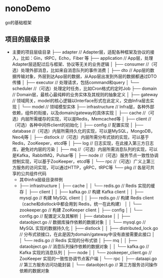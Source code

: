 # nonoDemo
go的基础框架

## 项目的层级目录
* 主要的项目层级目录
  ├── adapter // Adapter层，适配各种框架及协议的接入，比如：Gin，tRPC，Echo，Fiber 等
  ├── application // App层，处理Adapter层适配过后与框架、协议等无关的业务逻辑
  │   ├── consumer //（可选）处理外部消息，比如来自消息队列的事件消费
  │   ├── dto // App层的数据传输对象，外层到达App层的数据，从App层出发到外层的数据都通过DTO传播
  │   ├── executor // 处理请求，包括command和query
  │   └── scheduler //（可选）处理定时任务，比如Cron格式的定时Job
  ├── domain // Domain层，最核心最纯粹的业务实体及其规则的抽象定义
  │   ├── gateway // 领域网关，model的核心逻辑以Interface形式在此定义，交由Infra层去实现
  │   └── model // 领域模型实体
  ├── infrastructure // Infra层，各种外部依赖，组件的衔接，以及domain/gateway的具体实现
  │   ├── cache //（可选）内层所需缓存的实现，可以是Redis，Memcached等
  │   ├── client //（可选）各种中间件client的初始化
  │   ├── config // 配置实现
  │   ├── database //（可选）内层所需持久化的实现，可以是MySQL，MongoDB，Neo4j等
  │   ├── distlock //（可选）内层所需分布式锁的实现，可以基于Redis，ZooKeeper，etcd等
  │   ├── log // 日志实现，在此接入第三方日志库，避免对内层的污染
  │   ├── mq //（可选）内层所需消息队列的实现，可以是Kafka，RabbitMQ，Pulsar等
  │   ├── node //（可选）服务节点一致性协调控制实现，可以基于ZooKeeper，etcd等
  │   └── rpc //（可选）广义上第三方服务的访问实现，可以通过HTTP，gRPC，tRPC等
  └── pkg // 各层可共享的公共组件代码
  * 其中infra层级目录样例
  * ├── infrastructure
    │   ├── cache
    │   │   └── redis.go // Redis 实现的缓存
    │   ├── client
    │   │   ├── kafka.go // 构建 Kafka client
    │   │   ├── mysql.go // 构建 MySQL client
    │   │   ├── redis.go // 构建 Redis client（cache和distlock中都会用到 Redis，统一在此构建）
    │   │   └── zookeeper.go // 构建 ZooKeeper client
    │   ├── config
    │   │   └── config.go // 配置定义及其解析
    │   ├── database
    │   │   ├── dataobject.go // 数据库操作依赖的数据对象
    │   │   └── mysql.go // MySQL 实现的数据持久化
    │   ├── distlock
    │   │   ├── distributed_lock.go // 分布式锁接口，在此是因为domain/gateway中没有直接需要此接口
    │   │   └── redis.go // Redis 实现的分布式锁
    │   ├── mq
    │   │   ├── dataobject.go // 消息队列操作依赖的数据对象
    │   │   └── kafka.go // Kafka 实现的消息队列
    │   ├── node
    │   │   └── zookeeper_client.go // ZooKeeper 实现的一致性协调节点客户端
    │   └── rpc
    │       ├── dataapi.go // 第三方服务访问功能封装
    │       └── dataobject.go // 第三方服务访问操作依赖的数据对象